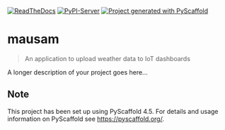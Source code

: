 <!-- These are examples of badges you might want to add to your README:
     please update the URLs accordingly

[![Built Status](https://api.cirrus-ci.com/github/<USER>/mausam.svg?branch=main)](https://cirrus-ci.com/github/<USER>/mausam)
[![ReadTheDocs](https://readthedocs.org/projects/mausam/badge/?version=latest)](https://mausam.readthedocs.io/en/stable/)
[![Coveralls](https://img.shields.io/coveralls/github/<USER>/mausam/main.svg)](https://coveralls.io/r/<USER>/mausam)
[![PyPI-Server](https://img.shields.io/pypi/v/mausam.svg)](https://pypi.org/project/mausam/)
[![Conda-Forge](https://img.shields.io/conda/vn/conda-forge/mausam.svg)](https://anaconda.org/conda-forge/mausam)
[![Monthly Downloads](https://pepy.tech/badge/mausam/month)](https://pepy.tech/project/mausam)
[![Twitter](https://img.shields.io/twitter/url/http/shields.io.svg?style=social&label=Twitter)](https://twitter.com/mausam)
-->

[![ReadTheDocs](https://readthedocs.org/projects/mausam/badge/?version=latest)](https://mausam.readthedocs.io/en/stable/)
[![PyPI-Server](https://img.shields.io/pypi/v/mausam.svg)](https://pypi.org/project/mausam/)
[![Project generated with PyScaffold](https://img.shields.io/badge/-PyScaffold-005CA0?logo=pyscaffold)](https://pyscaffold.org/)

# mausam

> An application to upload weather data to IoT dashboards

A longer description of your project goes here...


<!-- pyscaffold-notes -->

## Note

This project has been set up using PyScaffold 4.5. For details and usage
information on PyScaffold see https://pyscaffold.org/.
